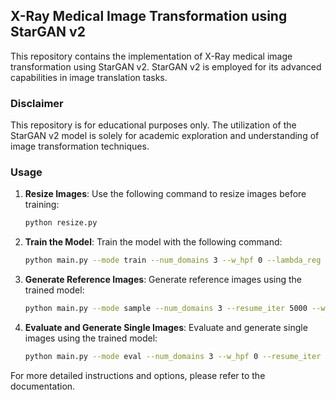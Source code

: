 ## X-Ray Medical Image Transformation using StarGAN v2

This repository contains the implementation of X-Ray medical image transformation using StarGAN v2. StarGAN v2 is employed for its advanced capabilities in image translation tasks.

### Disclaimer

This repository is for educational purposes only. The utilization of the StarGAN v2 model is solely for academic exploration and understanding of image transformation techniques.

### Usage

1. **Resize Images**: Use the following command to resize images before training:
   ```bash
   python resize.py
   ```

2. **Train the Model**: Train the model with the following command:
   ```bash
   python main.py --mode train --num_domains 3 --w_hpf 0 --lambda_reg 1 --lambda_sty 1 --lambda_ds 2 --lambda_cyc 1 --train_img_dir data/x-raymed/train --val_img_dir data/x-raymed/val --checkpoint_dir expr/checkpoints/x-raymed --sample_every 1000 --save_every 5000
   ```

3. **Generate Reference Images**: Generate reference images using the trained model:
   ```bash
   python main.py --mode sample --num_domains 3 --resume_iter 5000 --w_hpf 0 --checkpoint_dir expr/checkpoints/x-raymed --result_dir expr/results/x-raymed --src_dir assets/representative/x-raymed/src --ref_dir assets/representative/x-raymed/ref
   ```

4. **Evaluate and Generate Single Images**: Evaluate and generate single images using the trained model:
   ```bash
   python main.py --mode eval --num_domains 3 --w_hpf 0 --resume_iter 5000 --train_img_dir data/x-raymed/train --val_img_dir data/x-raymed/val --checkpoint_dir expr/checkpoints/x-raymed --eval_dir expr/eval/x-raymed 
   ```

For more detailed instructions and options, please refer to the documentation.